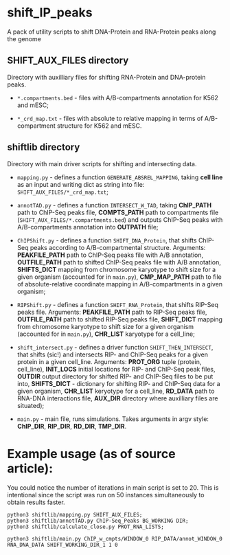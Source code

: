 # shift_IP_peaks
A pack of utility scripts to shift DNA-Protein and RNA-Protein peaks along the genome


## SHIFT_AUX_FILES directory
Directory with auxilliary files for shifting RNA-Protein and DNA-protein peaks.

  * `*.compartments.bed` - files with A/B-compartments annotation for K562 and mESC;

  * `*_crd_map.txt` - files with absolute to relative mapping in terms of 
    A/B-compartment structure for K562 and mESC.

## shiftlib directory
Directory with main driver scripts for shifting and intersecting data.

  * `mapping.py` - defines a function `GENERATE_ABSREL_MAPPING`, taking **cell line** 
    as an input and writing dict as string into file: `SHIFT_AUX_FILES/*_crd_map.txt`;

  * `annotTAD.py` - defines a function `INTERSECT_W_TAD`, taking **ChIP_PATH** path to ChIP-Seq peaks file,
    **COMPTS_PATH** path to compartments file (`SHIFT_AUX_FILES/*.compartments.bed`) and outputs ChIP-Seq 
    peaks with A/B-compartments annotation into **OUTPATH** file;

  * `ChIPShift.py` - defines a function `SHIFT_DNA_Protein`, that shifts ChIP-Seq peaks according to 
    A/B-compartmental structure. Arguments: **PEAKFILE_PATH** path to ChIP-Seq peaks file with A/B 
    annotation, **OUTFILE_PATH** path to shifted ChIP-Seq peaks file with A/B annotation, 
    **SHIFTS_DICT** mapping from chromosome karyotype to shift size for a given organism (accounted 
    for in `main.py`), **CMP_MAP_PATH** path to file of absolute-relative coordinate mapping in 
    A/B-compartments in a given organism;

  * `RIPShift.py` - defines a function `SHIFT_RNA_Protein`, that shifts RIP-Seq peaks file. Arguments:
    **PEAKFILE_PATH** path to RIP-Seq peaks file, **OUTFILE_PATH** path to shifted RIP-Seq peaks file, 
    **SHIFT_DICT** mapping from chromosome karyotype to shift size for a given organism (accounted
    for in `main.py`), **CHR_LIST** karyotype for a cell_line;

  * `shift_intersect.py` - defines a driver function `SHIFT_THEN_INTERSECT`, that shifts (sic!) and 
    intersects RIP- and ChIP-Seq peaks for a given protein in a given cell_line. Arguments:
    **PROT_ORG** tuple (protein, cell_line), **INIT_LOCS** initial locations for RIP- and ChIP-Seq 
    peak files, **OUTDIR** output directory for shifted RIP- and ChIP-Seq files to be put into, 
    **SHIFTS_DICT** - dictionary for shifting RIP- and ChIP-Seq data for a given organism, 
    **CHR_LIST** keryotype for a cell_line, **RD_DATA** path to RNA-DNA interactions file, 
    **AUX_DIR** directory where auxilliary files are situated);

  * `main.py` - main file, runs simulations. Takes arguments in argv style: **ChIP_DIR**, **RIP_DIR**, **RD_DIR**, **TMP_DIR**.

# Example usage (as of source article):
You could notice the number of iterations in main script is set to 20. This is intentional since 
the script was run on 50 instances simultaneously to obtain results faster.
```{python}
python3 shiftlib/mapping.py SHIFT_AUX_FILES;
python3 shiftlib/annotTAD.py ChIP-Seq_Peaks BG_WORKING DIR;
python3 shiftlib/calculate_close.py PROT_RNA_LISTS;

python3 shiftlib/main.py ChIP_w_cmpts/WINDOW_0 RIP_DATA/annot_WINDOW_0 RNA_DNA_DATA SHIFT_WORKING_DIR_1 1 0
```
